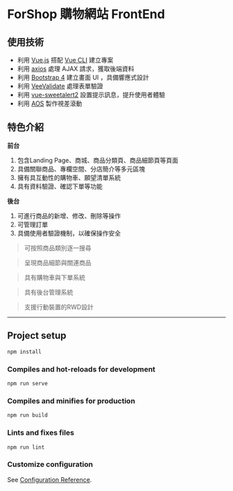 # ForShop 購物網站 FrontEnd


## 使用技術

- 利用 [Vue.js](https://vuejs.org/) 搭配 [Vue CLI](https://cli.vuejs.org/) 建立專案
- 利用 [axios](https://github.com/axios/axios) 處理 AJAX 請求，獲取後端資料
- 利用 [Bootstrap 4](https://getbootstrap.com/) 建立畫面 UI ，具備響應式設計
- 利用 [VeeValidate](https://vee-validate.logaretm.com/v3) 處理表單驗證
- 利用 [vue-sweetalert2](https://github.com/avil13/vue-sweetalert2) 設置提示訊息，提升使用者體驗
- 利用 [AOS](https://michalsnik.github.io/aos/) 製作視差滾動

## 特色介紹

**前台**
1. 包含Landing Page、商城、商品分類頁、商品細節頁等頁面
2. 具備關聯商品、專欄空間、分店簡介等多元區塊
3. 擁有具互動性的購物車、願望清單系統
4. 具有資料驗證、確認下單等功能

**後台**
1. 可進行商品的新增、修改、刪除等操作
2. 可管理訂單
3. 具備使用者驗證機制，以確保操作安全


> 可按照商品類別逐一搜尋

<p>
</p>

> 呈現商品細節與關連商品

<p>
</p>

> 具有購物車與下單系統

<p>
</p>

> 具有後台管理系統

<p>
</p>

> 支援行動裝置的RWD設計

<p>
</p>

---


## Project setup
```
npm install
```

### Compiles and hot-reloads for development
```
npm run serve
```

### Compiles and minifies for production
```
npm run build
```

### Lints and fixes files
```
npm run lint
```

### Customize configuration
See [Configuration Reference](https://cli.vuejs.org/config/).
